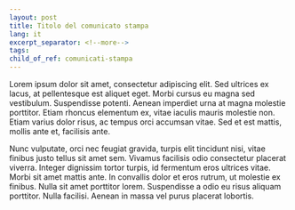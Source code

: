 ```yaml
---
layout: post
title: Titolo del comunicato stampa
lang: it
excerpt_separator: <!--more-->
tags: 
child_of_ref: comunicati-stampa
---
```


Lorem ipsum dolor sit amet, consectetur adipiscing elit. Sed ultrices ex lacus, at pellentesque est aliquet eget. Morbi cursus eu magna sed vestibulum. Suspendisse potenti. Aenean imperdiet urna at magna molestie porttitor. Etiam rhoncus elementum ex, vitae iaculis mauris molestie non. Etiam varius dolor risus, ac tempus orci accumsan vitae. Sed et est mattis, mollis ante et, facilisis ante.

<!--more-->

Nunc vulputate, orci nec feugiat gravida, turpis elit tincidunt nisi, vitae finibus justo tellus sit amet sem. Vivamus facilisis odio consectetur placerat viverra. Integer dignissim tortor turpis, id fermentum eros ultrices vitae. Morbi sit amet mattis ante. In convallis dolor et eros rutrum, ut molestie ex finibus. Nulla sit amet porttitor lorem. Suspendisse a odio eu risus aliquam porttitor. Nulla facilisi. Aenean in massa vel purus placerat lobortis.
